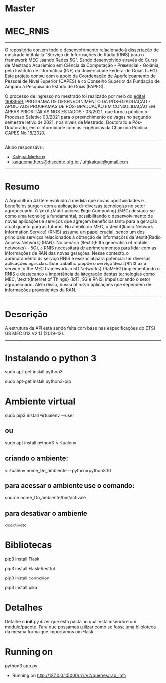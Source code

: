 # Master

# MEC_RNIS

---
O repositório contém todo o desenvolvimento relacionado à dissertação de mestrado intitulada "Serviço de Informações de Rádio (RNIS) para o framework MEC usando Redes 5G". Sendo desenvolvido através do Curso de Mestrado Acadêmico em Ciência da Computação - Presencial - Goiânia, pelo Instituto de Informática (INF) da Universidade Federal de Goiás (UFG). Este projeto contou com o apoio da Coordenação de Aperfeiçoamento de Pessoal de Nível Superior (CAPES) e do Conselho Superior da Fundação de Amparo à Pesquisa do Estado de Goiás (FAPEG).

O processo de ingresso no mestrado foi realizado por meio do [edital 1988959](https://files.cercomp.ufg.br/weby/up/85/o/SEI_UFG_-_1988959_-_Edital_-_Retificado.pdf), PROGRAMA DE DESENVOLVIMENTO DA PÓS-GRADUAÇÃO - APOIO AOS PROGRAMAS DE PÓS-GRADUAÇÃO EM CONSOLIDAÇÃO EM ÁREAS PRIORITÁRIAS NOS ESTADOS - 03/2021, que tornou público o Processo Seletivo 03/2021 para o preenchimento de vagas no segundo semestre letivo de 2021, nos níveis de Mestrado, Doutorado e Pós-Doutorado, em conformidade com as exigências da Chamada Pública CAPES No 18/2020.

---

Aluno responsável:
* [Kaíque Matheus](http://lattes.cnpq.br/9539570966327546)
* kaiquematheus@discente.ufg.br / ufgkaique@gmail.com 


---
# Resumo

A Agricultura 4.0 tem evoluído à medida que novas oportunidades e benefícios surgem com a aplicação de diversas tecnologias no setor agropecuário. O \textit{Multi-access Edge Computing} (MEC) destaca-se como uma tecnologia fundamental, possibilitando o desenvolvimento de novas aplicações e serviços que agregam benefícios tanto para a geração atual quanto para as futuras. No âmbito do MEC, o \textit{Radio Network Information Service} (RNIS) assume um papel crucial, sendo um dos principais serviços relacionados à obtenção de informações da \textit{Radio Access Network} (RAN). No cenário (\textit{Fifth generation of mobile networks} - 5G), o RNIS necessitará de aprimoramentos para lidar com as informações de RAN das novas gerações. Nesse contexto, o aprimoramento do serviço RNIS é essencial para potencializar diversas aplicações agrícolas. Este trabalho propõe o serviço \textit{RNIS as a service to the MEC framework in 5G Networks} (RaM-5G) implementando o RNIS e destacando a importância da integração destas tecnologias como MEC, \textit{Internet of Things} (IoT), 5G e RNIS, impulsionando o setor agropecuário. Além disso, busca otimizar aplicações que dependem de informações provenientes da RAN.

---
# Descrição

A estrutura da API está sendo feita com base nas especificações do ETSI GS MEC 012 V2.1.1 (2019-12).

---
# Instalando o python 3

sudo apt-get install python3

sudo apt-get install python3-pip

# Ambiente virtual

sudo pip3 install virtualenv  --user

 ## ou

sudo apt install python3-virtualenv

## criando o ambiente:

 virtualenv nome_Do_ambiente  --python=python3.10         

## para acessar o ambiente use o comando:

source nome_Do_ambiente/bin/activate

## para desativar o ambiente

deactivate

# Bibliotecas

pip3 install Flask

pip3 install Flask-Restful

pip3 install connexion

pip3 install pika

# Detalhes

Detalhe o __init__.py dizer que esta pasta no qual esta inserido e um modulo/pacote. Para que possamos utilizar como se fosse uma blibloteca da mesma forma que importamos um Flask

# Running on 

python3 app.py

- Running on http://127.0.0.1:5000/rni/v2/queries/rab_info
